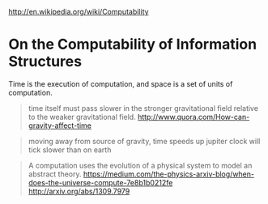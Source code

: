 
http://en.wikipedia.org/wiki/Computability

# On the Computability of Information Structures

Time is the execution of computation, and space is a set of units of computation.

> time itself must pass slower in the stronger gravitational field relative to the weaker gravitational field. http://www.quora.com/How-can-gravity-affect-time

> moving away from source of gravity, time speeds up
> jupiter clock will tick slower than on earth

> A computation uses the evolution of a physical system to model an abstract theory. https://medium.com/the-physics-arxiv-blog/when-does-the-universe-compute-7e8b1b0212fe
> http://arxiv.org/abs/1309.7979
